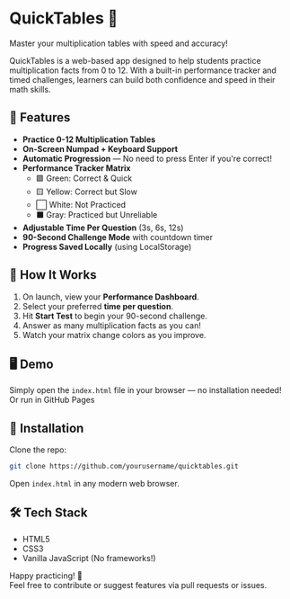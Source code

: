 # QuickTables 🚀
Master your multiplication tables with speed and accuracy!

QuickTables is a web-based app designed to help students practice multiplication facts from 0 to 12. With a built-in performance tracker and timed challenges, learners can build both confidence and speed in their math skills.

## 🎯 Features
- **Practice 0-12 Multiplication Tables**  
- **On-Screen Numpad + Keyboard Support**  
- **Automatic Progression** — No need to press Enter if you're correct!  
- **Performance Tracker Matrix**  
   - 🟩 Green: Correct & Quick  
   - 🟨 Yellow: Correct but Slow  
   - ⬜ White: Not Practiced  
   - ⬛ Gray: Practiced but Unreliable  
- **Adjustable Time Per Question** (3s, 6s, 12s)  
- **90-Second Challenge Mode** with countdown timer  
- **Progress Saved Locally** (using LocalStorage)

## 🚦 How It Works
1. On launch, view your **Performance Dashboard**.
2. Select your preferred **time per question**.
3. Hit **Start Test** to begin your 90-second challenge.
4. Answer as many multiplication facts as you can!
5. Watch your matrix change colors as you improve.

## 🖥️ Demo
Simply open the `index.html` file in your browser — no installation needed!
Or run in GitHub Pages

## 📂 Installation
Clone the repo:
```bash
git clone https://github.com/yourusername/quicktables.git
```
Open `index.html` in any modern web browser.

## 🛠️ Tech Stack
- HTML5
- CSS3
- Vanilla JavaScript (No frameworks!)

Happy practicing! 🎉  
Feel free to contribute or suggest features via pull requests or issues.


